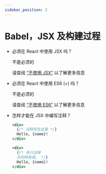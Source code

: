 ```yaml
---
sidebar_position: 2
---
```


# Babel，JSX 及构建过程

- 必须在 React 中使用 JSX 吗？

  不是必须的

  请查阅 [“不使用 JSX”](https://zh-hans.reactjs.org/docs/react-without-jsx.html) 以了解更多信息

- 必须在 React 中使用 ES6 (+) 吗？

  不是必须的

  请查阅 [“不使用 ES6”](https://zh-hans.reactjs.org/docs/react-without-es6.html) 以了解更多信息

- 怎样才能在 JSX 中编写注释？

  ```jsx
  <div>
    {/* 注释写在这里 */}
    Hello, {name}!
  </div>
  ```

  ```jsx
  <div>
    {/* 多行注释 
    也同样有效。 */}
    Hello, {name}! 
  </div>
  ```

